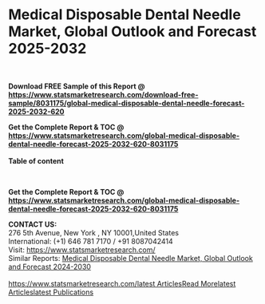 <h1>Medical Disposable Dental Needle Market, Global Outlook and Forecast 2025-2032</h1><br/><p><strong>Download FREE Sample of this Report @ <a href="https://www.statsmarketresearch.com/download-free-sample/8031175/global-medical-disposable-dental-needle-forecast-2025-2032-620">https://www.statsmarketresearch.com/download-free-sample/8031175/global-medical-disposable-dental-needle-forecast-2025-2032-620</a></strong></p><div><b>Get the Complete Report & TOC @ <a href="https://www.statsmarketresearch.com/global-medical-disposable-dental-needle-forecast-2025-2032-620-8031175">https://www.statsmarketresearch.com/global-medical-disposable-dental-needle-forecast-2025-2032-620-8031175</a></b></div><br><b>Table of content</b><p><br><div><b>Get the Complete Report & TOC @ <a href="https://www.statsmarketresearch.com/global-medical-disposable-dental-needle-forecast-2025-2032-620-8031175">https://www.statsmarketresearch.com/global-medical-disposable-dental-needle-forecast-2025-2032-620-8031175</a></b></div></p> <b>CONTACT US:</b><br>276 5th Avenue, New York , NY 10001,United States<br>International: (+1) 646 781 7170 / +91 8087042414<br>Visit: <a href="https://www.statsmarketresearch.com/">https://www.statsmarketresearch.com/</a><br>Similar Reports: <a href="https://www.statsmarketresearch.com/global-medical-disposable-dental-needle-forecast-2025-2032-620-8031175">Medical Disposable Dental Needle Market, Global Outlook and Forecast 2024-2030</a><br/><br/><a href="https://gyeongbokgung.com">https://www.statsmarketresearch.com/</a><a href="https://hallyeomaritime.com">latest Articles</a><a href="https://jingwansa.com">Read More</a><a href=https://nguoiviet.jp/">latest Articles</a><a href="https://www.intelmarketresearch.com/">latest Publications</a>